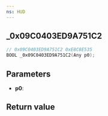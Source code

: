 ```yaml
---
ns: HUD
---
```

## _0x09C0403ED9A751C2

```c
// 0x09C0403ED9A751C2 0xE8C8E535
BOOL _0x09C0403ED9A751C2(Any p0);
```


## Parameters
* **p0**: 

## Return value
